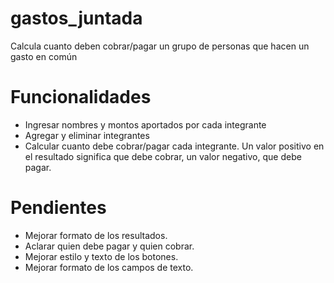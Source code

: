 # gastos_juntada
Calcula cuanto deben cobrar/pagar un grupo de personas que hacen un gasto en común

# Funcionalidades
- Ingresar nombres y montos aportados por cada integrante
- Agregar y eliminar integrantes
- Calcular cuanto debe cobrar/pagar cada integrante. Un valor positivo en el resultado significa que debe cobrar, un valor negativo, que debe pagar.

# Pendientes
- Mejorar formato de los resultados.
- Aclarar quien debe pagar y quien cobrar.
- Mejorar estilo y texto de los botones.
- Mejorar formato de los campos de texto.
